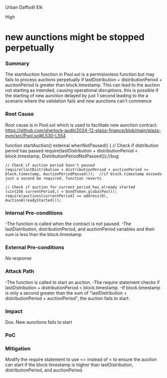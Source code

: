 Urban Daffodil Elk

High

# new aunctions might be stopped perpetually

### Summary

The startAuction function in Pool.sol is a permisionless function but may fails to process auctions perpetually if lastDistribution + distributionPeriod + auctionPeriod is greater than block.timestamp. This can lead to the auction not starting as intended, causing operational disruptions.  this is possible if the starting of new aunction delayed by just 1 second leading to the a scenario where the validation fails and new aunctions can't commence

### Root Cause

Root cause is in Pool.sol which is used to facilitate new aunction contract. 
https://github.com/sherlock-audit/2024-12-plaza-finance/blob/main/plaza-evm/src/Pool.sol#L530-L554

 function startAuction() external whenNotPaused() {
    // Check if distribution period has passed
    require(lastDistribution + distributionPeriod < block.timestamp, DistributionPeriodNotPassed());//bug

    // Check if auction period hasn't passed
    require(lastDistribution + distributionPeriod + auctionPeriod >= block.timestamp, AuctionPeriodPassed());  //if block.timestamp exceeds just a second be required, function reverts

    // Check if auction for current period has already started
    (uint256 currentPeriod,) = bondToken.globalPool();
    require(auctions[currentPeriod] == address(0), AuctionAlreadyStarted());


### Internal Pre-conditions

-The function is called when the contract is not paused.
-The lastDistribution, distributionPeriod, and auctionPeriod variables and their sum is less than the block.timestamp

### External Pre-conditions

_No response_

### Attack Path

-The function is called to start an auction.
-The require statement checks if lastDistribution + distributionPeriod < block.timestamp.
-If block.timestamp is only a second  greater than the sum of  "lastDistribution + distributionPeriod + auctionPeriod", the auction fails to start.



### Impact

Dos.  New aunctions fails to start

### PoC






### Mitigation

Modify the require statement to use <= instead of < to ensure the auction can start if the block timestamp is higher than lastDistribution, distributionPeriod, and auctionPeriod.